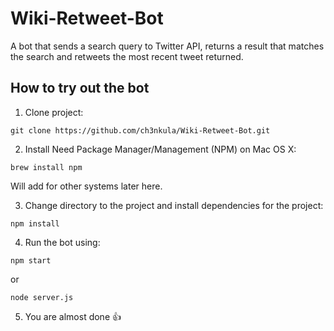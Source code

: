 # Wiki-Retweet-Bot
A bot that sends a search query to Twitter API, returns a result that matches the search and retweets the most recent tweet returned.


## How to try out the bot

1. Clone project:
  ```shell
  git clone https://github.com/ch3nkula/Wiki-Retweet-Bot.git
  ```

2. Install Need Package Manager/Management (NPM) on Mac OS X:
  ```shell
  brew install npm
  ```

  Will add for other systems later here.

3. Change directory to the project and install dependencies for the project:

  ```shell
  npm install
  ```

4. Run the bot using:

  ```shell
  npm start
  ```
  or 
  ```shell
  node server.js
  ```

5. You are almost done :+1:
